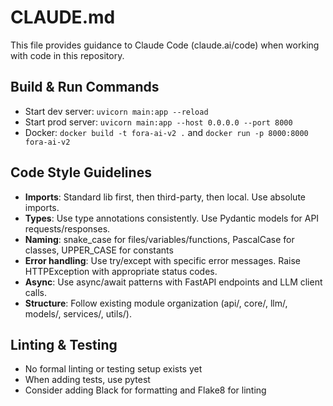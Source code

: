 # CLAUDE.md

This file provides guidance to Claude Code (claude.ai/code) when working with code in this repository.

## Build & Run Commands
- Start dev server: `uvicorn main:app --reload`
- Start prod server: `uvicorn main:app --host 0.0.0.0 --port 8000`
- Docker: `docker build -t fora-ai-v2 .` and `docker run -p 8000:8000 fora-ai-v2`

## Code Style Guidelines
- **Imports**: Standard lib first, then third-party, then local. Use absolute imports.
- **Types**: Use type annotations consistently. Use Pydantic models for API requests/responses.
- **Naming**: snake_case for files/variables/functions, PascalCase for classes, UPPER_CASE for constants
- **Error handling**: Use try/except with specific error messages. Raise HTTPException with appropriate status codes.
- **Async**: Use async/await patterns with FastAPI endpoints and LLM client calls.
- **Structure**: Follow existing module organization (api/, core/, llm/, models/, services/, utils/).

## Linting & Testing
- No formal linting or testing setup exists yet
- When adding tests, use pytest
- Consider adding Black for formatting and Flake8 for linting